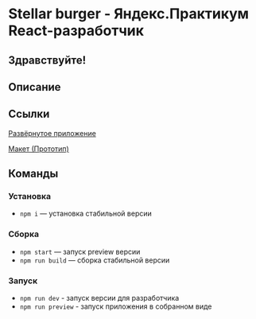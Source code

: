 # Stellar burger - Яндекс.Практикум React-разработчик

## Здравствуйте!

## Описание

## Ссылки
[Развёрнутое приложение]()

[Макет (Прототип)](https://www.figma.com/design/zFGN2O5xktHl9VmoOieq5E/React-_-%D0%9F%D1%80%D0%BE%D0%B5%D0%BA%D1%82%D0%BD%D1%8B%D0%B5-%D0%B7%D0%B0%D0%B4%D0%B0%D1%87%D0%B8_external_link?node-id=0-1&p=f&t=cVYekLvbpzjq3I9z-0)

## Команды

### Установка

- `npm i` — установка стабильной версии

### Сборка

- `npm start` — запуск preview версии 
- `npm run build` — сборка стабильной версии

### Запуск

- `npm run dev` - запуск версии для разработчика
- `npm run preview` - запуск приложения в собранном виде
